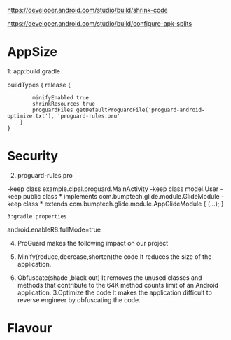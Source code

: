 
https://developer.android.com/studio/build/shrink-code

https://developer.android.com/studio/build/configure-apk-splits

# AppSize 
1: app:build.gradle

buildTypes {
        release {
        
            minifyEnabled true
            shrinkResources true
            proguardFiles getDefaultProguardFile('proguard-android-optimize.txt'), 'proguard-rules.pro'
        }
    }

# Security
2. proguard-rules.pro

-keep class  example.clpal.proguard.MainActivity
-keep class model.User
-keep public class * implements com.bumptech.glide.module.GlideModule
-keep class * extends com.bumptech.glide.module.AppGlideModule {
 <init>(...);
}
    
    3:gradle.properties
android.enableR8.fullMode=true
            
4. ProGuard makes the following impact on our project    

1. Minify(reduce,decrease,shorten)the code  It reduces the size of the application.
2. Obfuscate(shade ,black out) It removes the unused classes and methods that contribute to the 64K method counts limit of an Android application.
3.Optimize the code  It makes the application difficult to reverse engineer by obfuscating the code.
 # Flavour
    
